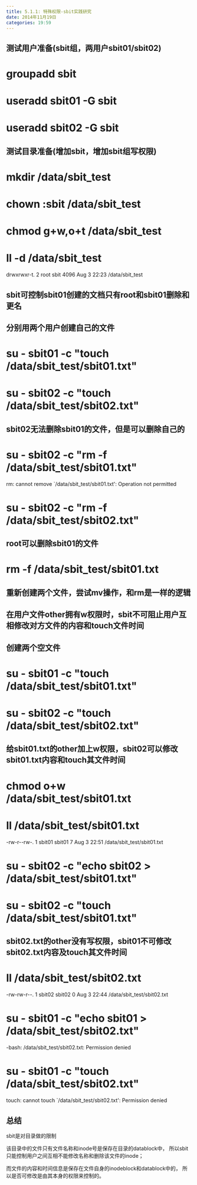 ```yaml
---
title: 5.1.1: 特殊权限-sbit实践研究
date: 2014年11月19日
categories: 19:59
---
```

## 测试用户准备(sbit组，两用户sbit01/sbit02)
# groupadd sbit
# useradd sbit01 -G sbit
# useradd sbit02 -G sbit
 
## 测试目录准备(增加sbit，增加sbit组写权限)
# mkdir /data/sbit_test
# chown :sbit /data/sbit_test
# chmod g+w,o+t /data/sbit_test
# ll -d /data/sbit_test
drwxrwxr-t. 2 root sbit 4096 Aug  3 22:23 /data/sbit_test
 
## sbit可控制sbit01创建的文档只有root和sbit01删除和更名
## 分别用两个用户创建自己的文件
# su - sbit01 -c "touch /data/sbit_test/sbit01.txt"
# su - sbit02 -c "touch /data/sbit_test/sbit02.txt"
 
## sbit02无法删除sbit01的文件，但是可以删除自己的
# su - sbit02 -c "rm -f /data/sbit_test/sbit01.txt"
rm: cannot remove `/data/sbit_test/sbit01.txt': Operation not permitted
# su - sbit02 -c "rm -f /data/sbit_test/sbit02.txt"
 
## root可以删除sbit01的文件
# rm -f /data/sbit_test/sbit01.txt
 
## 重新创建两个文件，尝试mv操作，和rm是一样的逻辑
 
## 在用户文件other拥有w权限时，sbit不可阻止用户互相修改对方文件的内容和touch文件时间
## 创建两个空文件
# su - sbit01 -c "touch /data/sbit_test/sbit01.txt"
# su - sbit02 -c "touch /data/sbit_test/sbit02.txt"
 
## 给sbit01.txt的other加上w权限，sbit02可以修改sbit01.txt内容和touch其文件时间
# chmod o+w /data/sbit_test/sbit01.txt
# ll /data/sbit_test/sbit01.txt
-rw-r--rw-. 1 sbit01 sbit01 7 Aug  3 22:51 /data/sbit_test/sbit01.txt
# su - sbit02 -c "echo sbit02 > /data/sbit_test/sbit01.txt"
# su - sbit02 -c "touch /data/sbit_test/sbit01.txt"
 
## sbit02.txt的other没有写权限，sbit01不可修改sbit02.txt内容及touch其文件时间
# ll /data/sbit_test/sbit02.txt
-rw-rw-r--. 1 sbit02 sbit02 0 Aug  3 22:44 /data/sbit_test/sbit02.txt
# su - sbit01 -c "echo sbit01 > /data/sbit_test/sbit02.txt"
-bash: /data/sbit_test/sbit02.txt: Permission denied
# su - sbit01 -c "touch /data/sbit_test/sbit02.txt"
touch: cannot touch `/data/sbit_test/sbit02.txt': Permission denied
 
## 总结
sbit是对目录做的限制
 
该目录中的文件只有文件名称和inode号是保存在目录的datablock中，
所以sbit只能控制用户之间互相不能修改名称和删除该文件的inode；
 
而文件的内容和时间信息是保存在文件自身的inodeblock和datablock中的，
所以是否可修改是由其本身的权限来控制的。
